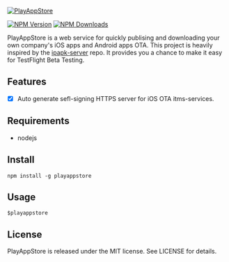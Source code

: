 [![PlayAppStore](https://raw.githubusercontent.com/playappstore/PlayAppStore/develop/assets/logo.JPG)]()

  [![NPM Version][npm-image]][npm-url]
  [![NPM Downloads][downloads-image]][downloads-url]


PlayAppStore is a web service for quickly publising and downloading your own company's iOS apps and Android apps OTA. This project is heavily inspired by the [ipapk-server](https://github.com/zhao0/ipapk-server) repo. It provides you a chance to make it easy for TestFlight Beta Testing.

## Features

- [x] Auto generate sefl-signing HTTPS server for iOS OTA itms-services. 

## Requirements

- nodejs

## Install

```
npm install -g playappstore
```

## Usage

```
$playappstore
```


## License

PlayAppStore is released under the MIT license. See LICENSE for details.


[npm-image]: https://img.shields.io/npm/v/playappstore.svg
[downloads-image]: https://img.shields.io/npm/dm/playappstore.svg
[npm-url]: https://npmjs.org/package/playappstore
[downloads-url]: https://npmjs.org/package/playappstore





